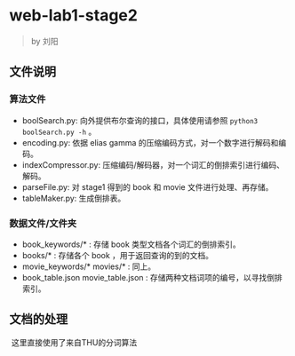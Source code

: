 # web-lab1-stage2

> by 刘阳 

## 文件说明

### 算法文件

- boolSearch.py: 向外提供布尔查询的接口，具体使用请参照 `python3 boolSearch.py -h` 。
- encoding.py: 依据 elias gamma 的压缩编码方式，对一个数字进行解码和编码。
- indexCompressor.py: 压缩编码/解码器，对一个词汇的倒排索引进行编码、解码。
- parseFile.py: 对 stage1 得到的 book 和 movie 文件进行处理、再存储。
- tableMaker.py: 生成倒排表。

### 数据文件/文件夹

- book_keywords/* : 存储 book 类型文档各个词汇的倒排索引。
- books/* : 存储各个 book ，用于返回查询的到的文档。
- movie_keywords/* movies/* : 同上。
- book_table.json movie_table.json : 存储两种文档词项的编号，以寻找倒排索引。

## 文档的处理

​	这里直接使用了来自THU的分词算法